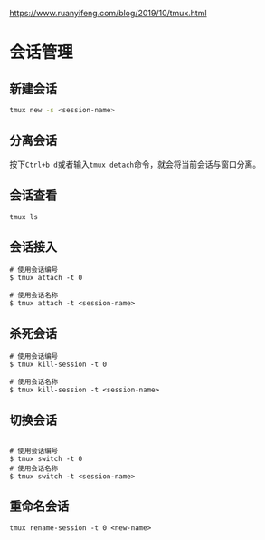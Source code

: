 https://www.ruanyifeng.com/blog/2019/10/tmux.html

# 会话管理

## 新建会话

```bash
tmux new -s <session-name>
```

## 分离会话

按下`Ctrl+b d`或者输入`tmux detach`命令，就会将当前会话与窗口分离。

## 会话查看

```
tmux ls
```

## 会话接入

```
# 使用会话编号
$ tmux attach -t 0

# 使用会话名称
$ tmux attach -t <session-name>
```

## 杀死会话

```
# 使用会话编号
$ tmux kill-session -t 0

# 使用会话名称
$ tmux kill-session -t <session-name>
```

## 切换会话

```

# 使用会话编号
$ tmux switch -t 0
# 使用会话名称
$ tmux switch -t <session-name>
```

## 重命名会话

```
tmux rename-session -t 0 <new-name>
```
